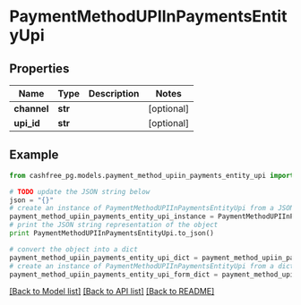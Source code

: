 # PaymentMethodUPIInPaymentsEntityUpi


## Properties
Name | Type | Description | Notes
------------ | ------------- | ------------- | -------------
**channel** | **str** |  | [optional] 
**upi_id** | **str** |  | [optional] 

## Example

```python
from cashfree_pg.models.payment_method_upiin_payments_entity_upi import PaymentMethodUPIInPaymentsEntityUpi

# TODO update the JSON string below
json = "{}"
# create an instance of PaymentMethodUPIInPaymentsEntityUpi from a JSON string
payment_method_upiin_payments_entity_upi_instance = PaymentMethodUPIInPaymentsEntityUpi.from_json(json)
# print the JSON string representation of the object
print PaymentMethodUPIInPaymentsEntityUpi.to_json()

# convert the object into a dict
payment_method_upiin_payments_entity_upi_dict = payment_method_upiin_payments_entity_upi_instance.to_dict()
# create an instance of PaymentMethodUPIInPaymentsEntityUpi from a dict
payment_method_upiin_payments_entity_upi_form_dict = payment_method_upiin_payments_entity_upi.from_dict(payment_method_upiin_payments_entity_upi_dict)
```
[[Back to Model list]](../README.md#documentation-for-models) [[Back to API list]](../README.md#documentation-for-api-endpoints) [[Back to README]](../README.md)


